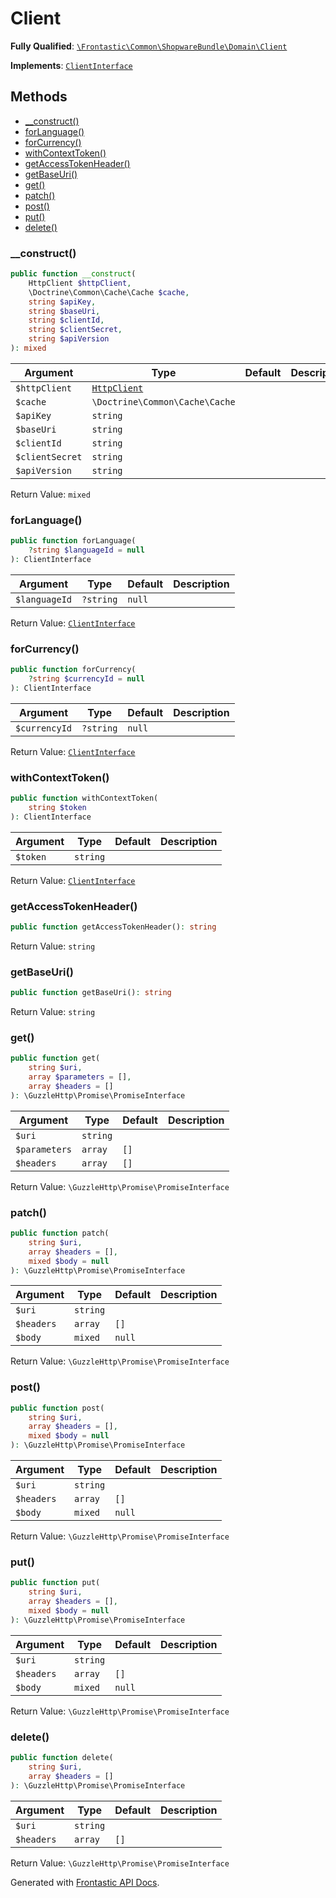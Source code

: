 #  Client

**Fully Qualified**: [`\Frontastic\Common\ShopwareBundle\Domain\Client`](../../../../src/php/ShopwareBundle/Domain/Client.php)

**Implements**: [`ClientInterface`](ClientInterface.md)

## Methods

* [__construct()](#__construct)
* [forLanguage()](#forlanguage)
* [forCurrency()](#forcurrency)
* [withContextToken()](#withcontexttoken)
* [getAccessTokenHeader()](#getaccesstokenheader)
* [getBaseUri()](#getbaseuri)
* [get()](#get)
* [patch()](#patch)
* [post()](#post)
* [put()](#put)
* [delete()](#delete)

### __construct()

```php
public function __construct(
    HttpClient $httpClient,
    \Doctrine\Common\Cache\Cache $cache,
    string $apiKey,
    string $baseUri,
    string $clientId,
    string $clientSecret,
    string $apiVersion
): mixed
```

Argument|Type|Default|Description
--------|----|-------|-----------
`$httpClient`|[`HttpClient`](../../HttpClient.md)||
`$cache`|`\Doctrine\Common\Cache\Cache`||
`$apiKey`|`string`||
`$baseUri`|`string`||
`$clientId`|`string`||
`$clientSecret`|`string`||
`$apiVersion`|`string`||

Return Value: `mixed`

### forLanguage()

```php
public function forLanguage(
    ?string $languageId = null
): ClientInterface
```

Argument|Type|Default|Description
--------|----|-------|-----------
`$languageId`|`?string`|`null`|

Return Value: [`ClientInterface`](ClientInterface.md)

### forCurrency()

```php
public function forCurrency(
    ?string $currencyId = null
): ClientInterface
```

Argument|Type|Default|Description
--------|----|-------|-----------
`$currencyId`|`?string`|`null`|

Return Value: [`ClientInterface`](ClientInterface.md)

### withContextToken()

```php
public function withContextToken(
    string $token
): ClientInterface
```

Argument|Type|Default|Description
--------|----|-------|-----------
`$token`|`string`||

Return Value: [`ClientInterface`](ClientInterface.md)

### getAccessTokenHeader()

```php
public function getAccessTokenHeader(): string
```

Return Value: `string`

### getBaseUri()

```php
public function getBaseUri(): string
```

Return Value: `string`

### get()

```php
public function get(
    string $uri,
    array $parameters = [],
    array $headers = []
): \GuzzleHttp\Promise\PromiseInterface
```

Argument|Type|Default|Description
--------|----|-------|-----------
`$uri`|`string`||
`$parameters`|`array`|`[]`|
`$headers`|`array`|`[]`|

Return Value: `\GuzzleHttp\Promise\PromiseInterface`

### patch()

```php
public function patch(
    string $uri,
    array $headers = [],
    mixed $body = null
): \GuzzleHttp\Promise\PromiseInterface
```

Argument|Type|Default|Description
--------|----|-------|-----------
`$uri`|`string`||
`$headers`|`array`|`[]`|
`$body`|`mixed`|`null`|

Return Value: `\GuzzleHttp\Promise\PromiseInterface`

### post()

```php
public function post(
    string $uri,
    array $headers = [],
    mixed $body = null
): \GuzzleHttp\Promise\PromiseInterface
```

Argument|Type|Default|Description
--------|----|-------|-----------
`$uri`|`string`||
`$headers`|`array`|`[]`|
`$body`|`mixed`|`null`|

Return Value: `\GuzzleHttp\Promise\PromiseInterface`

### put()

```php
public function put(
    string $uri,
    array $headers = [],
    mixed $body = null
): \GuzzleHttp\Promise\PromiseInterface
```

Argument|Type|Default|Description
--------|----|-------|-----------
`$uri`|`string`||
`$headers`|`array`|`[]`|
`$body`|`mixed`|`null`|

Return Value: `\GuzzleHttp\Promise\PromiseInterface`

### delete()

```php
public function delete(
    string $uri,
    array $headers = []
): \GuzzleHttp\Promise\PromiseInterface
```

Argument|Type|Default|Description
--------|----|-------|-----------
`$uri`|`string`||
`$headers`|`array`|`[]`|

Return Value: `\GuzzleHttp\Promise\PromiseInterface`

Generated with [Frontastic API Docs](https://github.com/FrontasticGmbH/apidocs).
